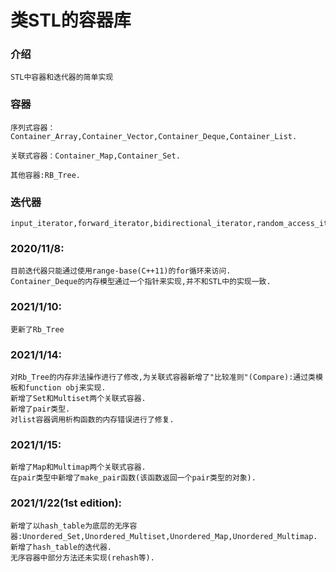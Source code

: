 # 类STL的容器库

### 介绍
    STL中容器和迭代器的简单实现



### 容器
    序列式容器：Container_Array,Container_Vector,Container_Deque,Container_List.
    
    关联式容器：Container_Map,Container_Set.

    其他容器:RB_Tree.

### 迭代器
    input_iterator,forward_iterator,bidirectional_iterator,random_access_iterator.

### 2020/11/8:
    目前迭代器只能通过使用range-base(C++11)的for循环来访问.
    Container_Deque的内存模型通过一个指针来实现,并不和STL中的实现一致.

### 2021/1/10:
    更新了Rb_Tree

### 2021/1/14:
    对Rb_Tree的内存非法操作进行了修改,为关联式容器新增了"比较准则"(Compare):通过类模板和function obj来实现.
    新增了Set和Multiset两个关联式容器.
    新增了pair类型.
    对list容器调用析构函数的内存错误进行了修复.

### 2021/1/15:
    新增了Map和Multimap两个关联式容器.
    在pair类型中新增了make_pair函数(该函数返回一个pair类型的对象).

### 2021/1/22(1st edition):
    新增了以hash_table为底层的无序容器:Unordered_Set,Unordered_Multiset,Unordered_Map,Unordered_Multimap.
    新增了hash_table的迭代器.
    无序容器中部分方法还未实现(rehash等).